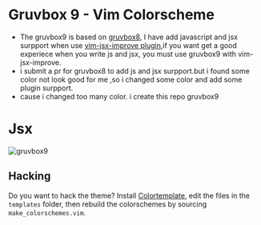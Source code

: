 # Gruvbox 9 - Vim Colorscheme
* The gruvbox9 is based on [gruvbox8](https://github.com/lifepillar/vim-gruvbox8), I have add javascript and jsx surpport when use [vim-jsx-improve plugin](https://github.com/neoclide/vim-jsx-improve/pull/47),if you want get a good experiece when you write js and jsx, you must use gruvbox9 with vim-jsx-improve.
* i submit a pr for gruvbox8 to add js and jsx surpport.but i found some color not look good for me ,so i changed some color and add some plugin surpport.
* cause i changed too many color. i create this repo gruvbox9
# Jsx
![gruvbox9](https://github.com/taigacute/IMG/blob/master/gruvbox9/gruvbox9.png)
## Hacking

Do you want to hack the theme? Install
[Colortemplate](https://github.com/lifepillar/vim-colortemplate), edit the
files in the `templates` folder, then rebuild the colorschemes by sourcing
`make_colorschemes.vim`.

